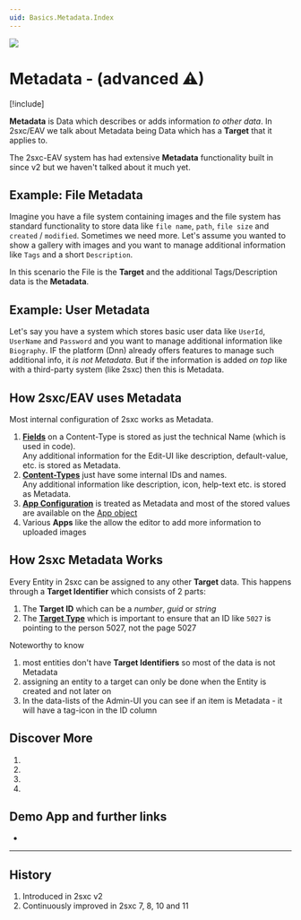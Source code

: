 ```yaml
---
uid: Basics.Metadata.Index
---
```


<img src="~/assets/features/metadata.svg" class="feature">

# Metadata - (advanced ⚠)

[!include[](~/basics/stack/_shared-float-summary.md)]
<style>.context-box-summary .data-all { visibility: visible; } </style>

**Metadata** is Data which describes or adds information _to other data_. 
In 2sxc/EAV we talk about Metadata being Data which has a **Target** that it applies to. 

The 2sxc-EAV system has had extensive **Metadata** functionality built in since v2 but we haven't talked about it much yet.

## Example: File Metadata

Imagine you have a file system containing images and the file system has standard functionality to store data like `file name`, `path`, `file size` and `created` / `modified`. 
Sometimes we need more. 
Let's assume you wanted to show a gallery with images and you want to manage additional information like `Tags` and a short `Description`. 

In this scenario the File is the **Target** and the additional Tags/Description data is the **Metadata**. 

## Example: User Metadata

Let's say you have a system which stores basic user data like `UserId`, `UserName` and `Password` and you want to manage additional information like `Biography`. 
IF the platform (Dnn) already offers features to manage such additional info, it _is not Metadata_. But if the information is added _on top_ like with a third-party system (like 2sxc) then this is Metadata.

## How 2sxc/EAV uses Metadata

Most internal configuration of 2sxc works as Metadata. 

1. **[Fields](xref:Basics.Data.Fields.Index)** on a Content-Type is stored as just the technical Name (which is used in code).  
    Any additional information for the Edit-UI like description, default-value, etc. is stored as Metadata. 
1. **[Content-Types](xref:Basics.Data.ContentTypes.Index)** just have some internal IDs and names.  
    Any additional information like description, icon, help-text etc. is stored as Metadata.
1. **[App Configuration](xref:Basics.App.Configuration)** is treated as Metadata 
    and most of the stored values are available on the [App object](xref:NetCode.DynamicCode.Objects.App.Index)
1. Various **Apps** like the [](xref:App.FancyBoxGallery) allow the editor to add more information to uploaded images

## How 2sxc Metadata Works

Every Entity in 2sxc can be assigned to any other **Target** data. This happens through a **Target Identifier** which consists of 2 parts:

1. The **Target ID** which can be a _number_, _guid_ or _string_ 
1. The **[Target Type](xref:Basics.Metadata.TargetTypes)** which is important to ensure that an ID like `5027` is pointing to the person 5027, not the page 5027

Noteworthy to know

1. most entities don't have **Target Identifiers** so most of the data is not Metadata
1. assigning an entity to a target can only be done when the Entity is created and not later on
1. In the data-lists of the Admin-UI you can see if an item is Metadata - it will have a tag-icon in the ID column


## Discover More

1. [](xref:Basics.Metadata.Create) 
1. [](xref:Basics.Metadata.Read)
1. [](xref:Basics.Metadata.TargetTypes)
1. [](xref:ToSic.Eav.Metadata)

## Demo App and further links

* [](xref:App.FancyBoxGallery)


---

## History

1. Introduced in 2sxc v2
1. Continuously improved in 2sxc 7, 8, 10 and 11